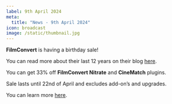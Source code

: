 ```yaml
---
label: 9th April 2024
meta:
  title: "News - 9th April 2024"
icon: broadcast
image: /static/thumbnail.jpg
---
```


**FilmConvert** is having a birthday sale!

You can read more about their last 12 years on their blog [here](https://www.filmconvert.com/blog/its-filmconverts-birthday/).

You can get 33% off **FilmConvert Nitrate** and **CineMatch** plugins.

Sale lasts until 22nd of April and excludes add-on’s and upgrades.

You can learn more [here](https://www.filmconvert.com/purchase).